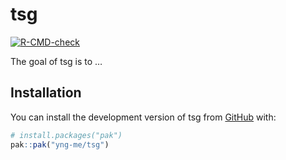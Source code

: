 
<!-- README.md is generated from README.Rmd. Please edit that file -->

# tsg

<!-- badges: start -->

[![R-CMD-check](https://github.com/yng-me/tsg/actions/workflows/R-CMD-check.yaml/badge.svg)](https://github.com/yng-me/tsg/actions/workflows/R-CMD-check.yaml)
<!-- badges: end -->

The goal of tsg is to …

## Installation

You can install the development version of tsg from
[GitHub](https://github.com/) with:

``` r
# install.packages("pak")
pak::pak("yng-me/tsg")
```
